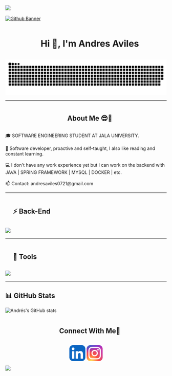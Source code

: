 <!--horizontal divider(gradiant)-->
<img src="https://user-images.githubusercontent.com/73097560/115834477-dbab4500-a447-11eb-908a-139a6edaec5c.gif">

<a target="_blank" rel="noopener noreferrer" href="https://www.linkedin.com/in/andresavilesdev/"><img src="./imgs/BannerEnglish.png" alt="Github Banner" style="max-width: 100%;"></a>

<!--h1 without bottom border-->
<div id="user-content-toc">
  <ul align="center">
    <summary><h1 style="display: inline-block">Hi 👋, I'm Andres Aviles</h1></summary>
  </ul>
</div>

<!--- snake -->
<div align="center">
  <img  src="https://github.com/1999AZZAR/1999AZZAR/blob/readme/resources/grid-snake.svg"
       alt="snake" /></a>
</div>

<hr>

<!--h2 without bottom border-->
<div id="user-content-toc">
  <ul align="center">
    <summary><h2 style="display: inline-block">About Me 😎🤏</h2></summary>
  </ul>
</div>
<p align="left">
  🎓 SOFTWARE ENGINEERING STUDENT AT JALA UNIVERSITY. <br><br>
  📝 Software developer, proactive and self-taught, I also like reading and constant learning. <br><br>
  💻 I don't have any work experience yet but I can work on the backend with JAVA | SPRING FRAMEWORK | MYSQL | DOCKER | etc. <br><br>
  📫 Contact: andresaviles0721@gmail.com
  
</p>

</p>        
<hr>
<!-- BBACKEND -->
<div id="user-content-toc">
  <ul align="left">
    <summary><h2 style="display: inline-block">⚡ Back-End</h2></summary>
  </ul>
</div>
<!--tech stack icons-->
<p align="left">
  <a href="https://skillicons.dev">
    <img src="https://skillicons.dev/icons?i=aws,py,js,react,nodejs,expressjs,java,spring,hibernate,graphql,maven,postgresql,mysql,supabase,sqlite&perline=6" />
  </a>
</p>
<hr>

<!-- TOOLS -->
<div id="user-content-toc">
  <ul align="left">
    <summary><h2 style="display: inline-block">🔧 Tools</h2></summary>
  </ul>
</div>
<!--tech stack icons-->
<p align="left">
  <a href="https://skillicons.dev">
    <img src="https://skillicons.dev/icons?i=postman,idea,pycharm,webstorm,linux,docker,git,gitlab,github,ubuntu,kafka,notion&perline=6" />
  </a>
</p>
<hr>

## 📊 GitHub Stats
<p></p>

![Andrés's GitHub stats](https://github-readme-stats.vercel.app/api?username=andresavilesdev&show_icons=true&theme=tokyonight&count_private=true)

<!-- Connect with me -->
<!--h2 without bottom border-->
<div id="user-content-toc">
  <ul align="center">
    <summary><h2 style="display: inline-block">Connect With Me🤝</h2></summary>
  </ul>
</div>

<!--icons and links-->
<p align="center">
<a href="https://www.linkedin.com/in/andresavilesdev/" target="blank"><img align="center" src="https://github.com/tandpfun/skill-icons/blob/main/icons/LinkedIn.svg" alt="linkedin" height="50" width="50" /></a>
<a href="https://www.instagram.com/andrxxs___/" target="blank"><img align="center" src="https://github.com/tandpfun/skill-icons/blob/main/icons/Instagram.svg" alt="instagram" height="50" width="50" /></a>
  
</p>


<!--horizontal divider(gradiant)-->
<img src="https://user-images.githubusercontent.com/73097560/115834477-dbab4500-a447-11eb-908a-139a6edaec5c.gif">
